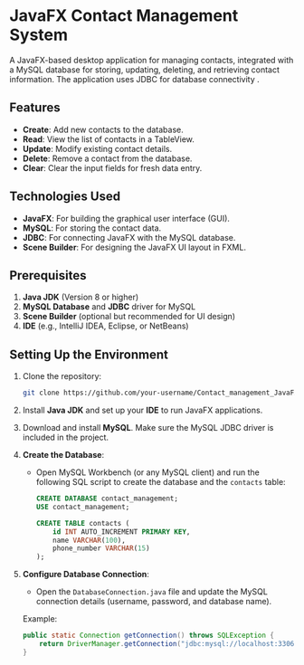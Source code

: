 
# JavaFX Contact Management System

A JavaFX-based desktop application for managing contacts, integrated with a MySQL database for storing, updating, deleting, and retrieving contact information. The application uses JDBC for database connectivity .

## Features

- **Create**: Add new contacts to the database.
- **Read**: View the list of contacts in a TableView.
- **Update**: Modify existing contact details.
- **Delete**: Remove a contact from the database.
- **Clear**: Clear the input fields for fresh data entry.
  
## Technologies Used

- **JavaFX**: For building the graphical user interface (GUI).
- **MySQL**: For storing the contact data.
- **JDBC**: For connecting JavaFX with the MySQL database.
- **Scene Builder**: For designing the JavaFX UI layout in FXML.


## Prerequisites

1. **Java JDK** (Version 8 or higher)
2. **MySQL Database** and **JDBC** driver for MySQL
3. **Scene Builder** (optional but recommended for UI design)
4. **IDE** (e.g., IntelliJ IDEA, Eclipse, or NetBeans)

## Setting Up the Environment

1. Clone the repository:
    ```bash
    git clone https://github.com/your-username/Contact_management_JavaFX.git
    ```

2. Install **Java JDK** and set up your **IDE** to run JavaFX applications.

3. Download and install **MySQL**. Make sure the MySQL JDBC driver is included in the project.

4. **Create the Database**:
   - Open MySQL Workbench (or any MySQL client) and run the following SQL script to create the database and the `contacts` table:
   
     ```sql
     CREATE DATABASE contact_management;
     USE contact_management;

     CREATE TABLE contacts (
         id INT AUTO_INCREMENT PRIMARY KEY,
         name VARCHAR(100),
         phone_number VARCHAR(15)
     );
     ```

5. **Configure Database Connection**:
   - Open the `DatabaseConnection.java` file and update the MySQL connection details (username, password, and database name).

   Example:
   ```java
   public static Connection getConnection() throws SQLException {
       return DriverManager.getConnection("jdbc:mysql://localhost:3306/contact_management", "root", "your-password");
   }
